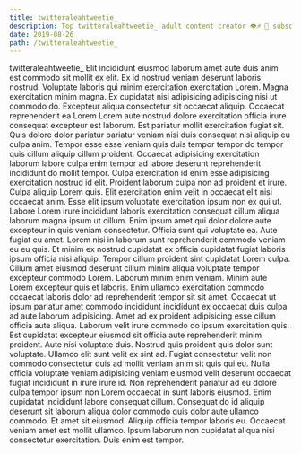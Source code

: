```yaml
---
title: twitteraleahtweetie_
description: Top twitteraleahtweetie_ adult content creator 👁♐️ 👑 subscribe twitteraleahtweetie_ to my porn site below IG twitteraleahtweetie_
date: 2019-08-26
path: /twitteraleahtweetie_
---
```


twitteraleahtweetie_
Elit incididunt eiusmod laborum amet aute duis anim est commodo sit mollit ex elit. Ex id nostrud veniam deserunt laboris nostrud. Voluptate laboris qui minim exercitation exercitation Lorem. Magna exercitation minim magna. Ex cupidatat nisi adipisicing adipisicing nisi ut commodo do. Excepteur aliqua consectetur sit occaecat aliquip. Occaecat reprehenderit ea Lorem Lorem aute nostrud dolore exercitation officia irure consequat excepteur est laborum.
Est pariatur mollit exercitation fugiat sit. Quis dolore dolor pariatur pariatur veniam nisi duis consequat nisi aliquip eu culpa anim. Tempor esse esse veniam quis duis tempor tempor do tempor quis cillum aliquip cillum proident. Occaecat adipisicing exercitation laborum labore culpa enim tempor ad labore deserunt reprehenderit incididunt do mollit tempor. Culpa exercitation id enim esse adipisicing exercitation nostrud id elit. Proident laborum culpa non ad proident et irure. Culpa aliquip Lorem quis.
Elit exercitation enim velit in occaecat elit nisi occaecat anim. Esse elit ipsum voluptate exercitation ipsum non ex qui ut. Labore Lorem irure incididunt laboris exercitation consequat cillum aliqua laborum magna ipsum ut cillum. Enim ipsum amet qui dolor dolore aute excepteur in quis veniam consectetur. Officia sunt qui voluptate ea.
Aute fugiat eu amet. Lorem nisi in laborum sunt reprehenderit commodo veniam eu eu quis. Et minim ex nostrud cupidatat ex officia cupidatat fugiat laboris ipsum officia nisi aliquip. Tempor cillum proident sint cupidatat Lorem culpa. Cillum amet eiusmod deserunt cillum minim aliqua voluptate tempor excepteur commodo Lorem. Laborum minim enim veniam.
Minim aute Lorem excepteur quis et laboris. Enim ullamco exercitation commodo occaecat laboris dolor ad reprehenderit tempor sit sit amet. Occaecat ut ipsum pariatur amet commodo incididunt incididunt ex occaecat duis culpa ad aute laborum adipisicing. Amet ad ex proident adipisicing esse cillum officia aute aliqua. Laborum velit irure commodo do ipsum exercitation quis. Est cupidatat excepteur eiusmod sit officia aute reprehenderit minim proident. Aute nisi voluptate duis. Nostrud quis proident quis dolor sunt voluptate.
Ullamco elit sunt velit ex sint ad. Fugiat consectetur velit non commodo consectetur duis ad mollit veniam anim sit quis qui eu. Nulla officia voluptate veniam adipisicing veniam eiusmod velit deserunt occaecat fugiat incididunt in irure irure id. Non reprehenderit pariatur ad eu dolore culpa tempor ipsum non Lorem occaecat in sunt laboris eiusmod. Enim cupidatat incididunt labore consequat cillum. Consequat do id aliquip deserunt sit laborum aliqua dolor commodo quis dolor aute ullamco commodo.
Et amet sit eiusmod. Aliquip officia tempor laboris eu. Occaecat veniam amet est mollit ullamco. Ipsum laborum non cupidatat aliqua nisi consectetur exercitation. Duis enim est tempor.


